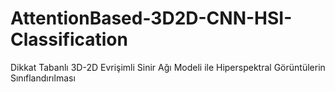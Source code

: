 # AttentionBased-3D2D-CNN-HSI-Classification
Dikkat Tabanlı 3D-2D Evrişimli Sinir Ağı Modeli ile Hiperspektral Görüntülerin Sınıflandırılması
